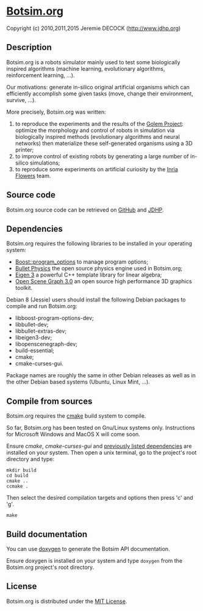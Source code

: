 # [Botsim.org](http://www.jdhp.org/projects_en.html#botsim)

Copyright (c) 2010,2011,2015 Jeremie DECOCK (http://www.jdhp.org)

## Description

Botsim.org is a robots simulator mainly used to test some biologically inspired
algorithms (machine learning, evolutionary algorithms, reinforcement learning,
...).

Our motivations: generate in-silico original artificial organisms which can efficiently
accomplish some given tasks (move, change their environment, survive, ...).

More precisely, Botsim.org was written:

1. to reproduce the experiments and the results of the [Golem Project](http://www.demo.cs.brandeis.edu/golem/):
   optimize the morphology and control of robots in simulation via
   biologically inspired methods (evolutionary algorithms and neural networks) then
   materialize these self-generated organisms using a 3D printer;
2. to improve control of existing robots by generating a large number of in-silico simulations;
3. to reproduce some experiments on artificial curiosity by the [Inria Flowers](http://www.inria.fr/equipes/flowers) team.

## Source code

Botsim.org source code can be retrieved on [GitHub](https://github.com/jeremiedecock/botsim)
and [JDHP](http://www.jdhp.org/projects_en.html#botsim).

## <a name="sed_dependencies"></a>Dependencies

Botsim.org requires the following libraries to be installed  in your operating
system:

* [Boost::program_options](http://www.boost.org/doc/libs/1_58_0/doc/html/program_options.html) to manage program options;
* [Bullet Physics](http://bulletphysics.org) the open source physics engine used in Botsim.org;
* [Eigen 3](http://eigen.tuxfamily.org) a powerful C++ template library for linear algebra;
* [Open Scene Graph 3.0](http://www.openscenegraph.org/) an open source high performance 3D graphics toolkit.

Debian 8 (Jessie) users should install the following Debian packages to compile
and run Botsim.org:

* libboost-program-options-dev;
* libbullet-dev;
* libbullet-extras-dev;
* libeigen3-dev;
* libopenscenegraph-dev;
* build-essential;
* cmake;
* cmake-curses-gui.

Package names are roughly the same in other Debian releases as well as in the other
Debian based systems (Ubuntu, Linux Mint, ...).

## Compile from sources

Botsim.org requires the [cmake](www.cmake.org) build system to compile.

So far, Botsim.org has been tested on Gnu/Linux systems only.
Instructions for Microsoft Windows and MacOS X will come soon.

Ensure *cmake*, *cmake-curses-gui* and
[previously listed dependencies](#sed_dependencies) are
installed on your system. Then open a unix terminal, go to the project's root
directory and type:

```
mkdir build
cd build
cmake ..
ccmake .
```

Then select the desired compilation targets and options then press 'c' and 'g'.

```
make
```

## Build documentation

You can use [doxygen](www.doxygen.org) to generate the Botsim API
documentation.

Ensure doxygen is installed on your system and type `doxygen` from the
Botsim.org project's root directory.


## License

Botsim.org is distributed under the [MIT License](http://opensource.org/licenses/MIT).
